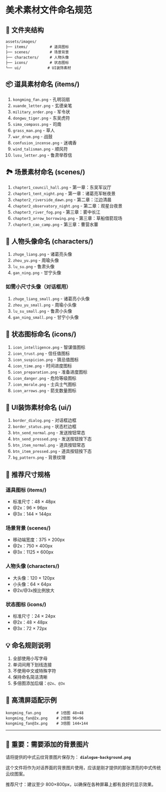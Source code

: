 # 美术素材文件命名规范

## 📁 文件夹结构
```
assets/images/
├── items/          # 道具图标
├── scenes/         # 场景背景
├── characters/     # 人物头像
├── icons/          # 状态图标
└── ui/            # UI装饰素材
```

## 📦 道具素材命名 (items/)
1. `kongming_fan.png` - 孔明羽扇
2. `xuande_letter.png` - 玄德亲笔
3. `military_order.png` - 军令状
4. `dongwu_tiger.png` - 东吴虎符
5. `sima_compass.png` - 司南
6. `grass_man.png` - 草人
7. `war_drum.png` - 战鼓
8. `confusion_incense.png` - 迷魂香
9. `wind_talisman.png` - 顺风符
10. `lusu_letter.png` - 鲁肃举荐信

## 🏞️ 场景素材命名 (scenes/)
1. `chapter1_council_hall.png` - 第一章：东吴军议厅
2. `chapter1_tent_night.png` - 第一章：诸葛亮军帐夜景
3. `chapter2_riverside_dawn.png` - 第二章：江边清晨
4. `chapter2_observatory_night.png` - 第二章：观星台夜景
5. `chapter3_river_fog.png` - 第三章：雾中长江
6. `chapter3_arrow_borrowing.png` - 第三章：草船借箭现场
7. `chapter3_cao_camp.png` - 第三章：曹营水寨

## 👤 人物头像命名 (characters/)
1. `zhuge_liang.png` - 诸葛亮头像
2. `zhou_yu.png` - 周瑜头像
3. `lu_su.png` - 鲁肃头像
4. `gan_ning.png` - 甘宁头像

### 如需小尺寸头像（对话框用）
1. `zhuge_liang_small.png` - 诸葛亮小头像
2. `zhou_yu_small.png` - 周瑜小头像
3. `lu_su_small.png` - 鲁肃小头像
4. `gan_ning_small.png` - 甘宁小头像

## 🎯 状态图标命名 (icons/)
1. `icon_intelligence.png` - 智谋值图标
2. `icon_trust.png` - 信任值图标
3. `icon_suspicion.png` - 猜忌值图标
4. `icon_time.png` - 时间进度图标
5. `icon_preparation.png` - 准备进度图标
6. `icon_danger.png` - 危险等级图标
7. `icon_morale.png` - 士兵士气图标
8. `icon_arrows.png` - 箭支数量图标

## 🎨 UI装饰素材命名 (ui/)
1. `border_dialog.png` - 对话框边框
2. `border_status.png` - 状态栏边框
3. `btn_send_normal.png` - 发送按钮常态
4. `btn_send_pressed.png` - 发送按钮按下态
5. `btn_item_normal.png` - 道具按钮常态
6. `btn_item_pressed.png` - 道具按钮按下态
7. `bg_pattern.png` - 背景纹理

## 📐 推荐尺寸规格

### 道具图标 (items/)
- 标准尺寸：48 × 48px
- @2x：96 × 96px
- @3x：144 × 144px

### 场景背景 (scenes/)
- 移动端宽度：375 × 200px
- @2x：750 × 400px
- @3x：1125 × 600px

### 人物头像 (characters/)
- 大头像：120 × 120px
- 小头像：64 × 64px
- @2x/@3x按比例放大

### 状态图标 (icons/)
- 标准尺寸：24 × 24px
- @2x：48 × 48px
- @3x：72 × 72px

## 💡 命名规则说明
1. 全部使用小写字母
2. 单词间用下划线连接
3. 不使用中文或特殊字符
4. 保持命名简洁清晰
5. 多倍图添加后缀：`@2x`、`@3x`

## 🎯 高清屏适配示例
```
kongming_fan.png       # 1倍图 48×48
kongming_fan@2x.png    # 2倍图 96×96
kongming_fan@3x.png    # 3倍图 144×144
```

---

## 🚨 重要：需要添加的背景图片

请将提供的中式云纹背景图片保存为：
**`dialogue-background.png`**

这个文件将作为对话界面的背景图片使用，应该是刚才提供的那张漂亮的中式传统云纹图案。

推荐尺寸：建议至少 800×800px，以确保在各种屏幕上都有良好的显示效果。